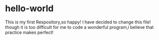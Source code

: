 # hello-world
This is my first Respository,so happy!
I have decided to change this file! though it is too difficult
for me to code a wonderful program,i believe that 
practice makes perfect!
